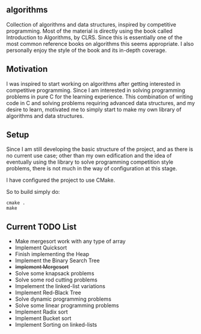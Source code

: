 ## algorithms
Collection of algorithms and data structures, inspired by competitive programming. Most of the material is directly using the book called Introduction to Algorithms, by CLRS. Since this is essentially one of the
most common reference books on algorithms this seems appropriate. I also personally enjoy the style of the book and its in-depth coverage.

## Motivation
I was inspired to start working on algorithms after getting
interested in competitive programming. Since I am interested in
solving programming problems in pure C for the learning experience.
This combination of writing code in C and solving problems requiring
advanced data structures, and my desire to learn, motivated me to
simply start to make my own library of algorithms and data structures.

## Setup
Since I am still developing the basic structure of the project, and as
there is no current use case; other than my own edification and the idea
of eventually using the library to solve programming competition style
problems, there is not much in the way of configuration at this stage.

I have configured the project to use CMake.

So to build simply do:

```
cmake .
make
```

## Current TODO List

* Make mergesort work with any type of array
* Implement Quicksort
* Finish implementing the Heap
* Implement the Binary Search Tree
* ~~Implement Mergesort~~
* Solve some knapsack problems
* Solve some rod cutting problems
* Impelement the linked-list variations
* Implement Red-Black Tree
* Solve dynamic programming problems
* Solve some linear programming problems
* Implement Radix sort
* Implement Bucket sort
* Implement Sorting on linked-lists
